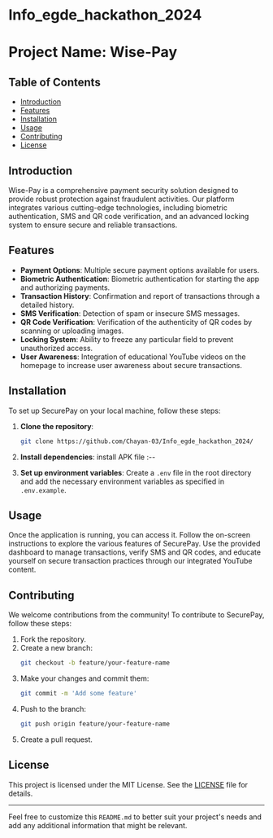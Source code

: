 # Info_egde_hackathon_2024

# Project Name: Wise-Pay

## Table of Contents
- [Introduction](#introduction)
- [Features](#features)
- [Installation](#installation)
- [Usage](#usage)
- [Contributing](#contributing)
- [License](#license)

## Introduction
Wise-Pay is a comprehensive payment security solution designed to provide robust protection against fraudulent activities. Our platform integrates various cutting-edge technologies, including biometric authentication, SMS and QR code verification, and an advanced locking system to ensure secure and reliable transactions.

## Features
- **Payment Options**: Multiple secure payment options available for users.
- **Biometric Authentication**: Biometric authentication for starting the app and authorizing payments.
- **Transaction History**: Confirmation and report of transactions through a detailed history.
- **SMS Verification**: Detection of spam or insecure SMS messages.
- **QR Code Verification**: Verification of the authenticity of QR codes by scanning or uploading images.
- **Locking System**: Ability to freeze any particular field to prevent unauthorized access.
- **User Awareness**: Integration of educational YouTube videos on the homepage to increase user awareness about secure transactions.

## Installation
To set up SecurePay on your local machine, follow these steps:

1. **Clone the repository**:
   ```bash
   git clone https://github.com/Chayan-03/Info_egde_hackathon_2024/
   ```

2. **Install dependencies**: install APK file :--

3. **Set up environment variables**:
   Create a `.env` file in the root directory and add the necessary environment variables as specified in `.env.example`.


## Usage
Once the application is running, you can access it. Follow the on-screen instructions to explore the various features of SecurePay. Use the provided dashboard to manage transactions, verify SMS and QR codes, and educate yourself on secure transaction practices through our integrated YouTube content.

## Contributing
We welcome contributions from the community! To contribute to SecurePay, follow these steps:

1. Fork the repository.
2. Create a new branch:
   ```bash
   git checkout -b feature/your-feature-name
   ```
3. Make your changes and commit them:
   ```bash
   git commit -m 'Add some feature'
   ```
4. Push to the branch:
   ```bash
   git push origin feature/your-feature-name
   ```
5. Create a pull request.

## License
This project is licensed under the MIT License. See the [LICENSE](LICENSE) file for details.

---

Feel free to customize this `README.md` to better suit your project's needs and add any additional information that might be relevant.
